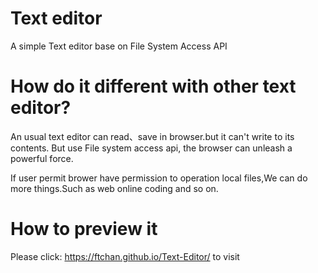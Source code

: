 # Text editor
A simple Text editor base on File System Access API

# How do it different with other text editor?
An usual text editor can read、save in browser.but it can't write to its contents. But use File system access api, the browser can unleash a powerful force.

If user permit brower have permission to operation local files,We can do more things.Such as web online coding and so on.

# How to preview it
Please click: https://ftchan.github.io/Text-Editor/ to visit